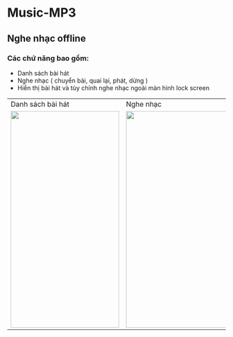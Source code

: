 # Music-MP3
## Nghe nhạc offline

### Các chứ năng bao gồm:
- Danh sách bài hát
- Nghe nhạc ( chuyển bài, quai lại, phát, dừng )
- Hiển thị bài hát và tùy chỉnh nghe nhạc ngoài màn hình lock screen

<table>
  <tr>
    <td>Danh sách bài hát</td>
     <td>Nghe nhạc</td>
     <td>Lock screen</td>
  </tr>
  <tr>
    <td><img src="https://user-images.githubusercontent.com/56188558/217163306-e954598a-c563-4bae-9c7c-dd98b8e6b419.png" width=250 height=500></td>
    <td><img src="https://user-images.githubusercontent.com/56188558/217163338-93e41f07-578b-43e9-b54a-00cfd6c7dfa3.png" width=250 height=500></td>
    <td><img src="https://user-images.githubusercontent.com/56188558/217165197-086eb4f1-b155-40aa-92ef-ac8025dfd69c.jpg" width=250 height=500></td>
  </tr>
 </table>

